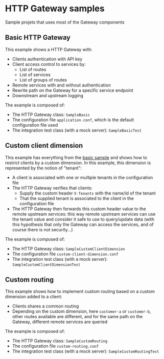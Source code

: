 HTTP Gateway samples
====================

Sample projets that uses most of the Gateway components

Basic HTTP Gateway
------------------
This example shows a HTTP Gateway with:
- Clients authentication with API key
- Client access control to services by:
  - List of routes
  - List of services
  - List of groups of routes
- Remote services with and without authentication
- Rewrite path on the Gateway for a specific service endpoint
- Downstream and upstream logging

The example is composed of:
- The HTTP Gateway class: `SampleBasic`
- The configuration file `application.conf`, which is the default configuration file used
- The integration test class (with a mock server): `SampleBasicTest`

Custom client dimension
-----------------------
This example has everything from the [basic sample](#basic-http-gateway) and shows how to restrict clients by a custom dimension.
In this example, this dimension is represented by the notion of "tenant":
- A client is associated with one or multiple tenants in the configuration file
- The HTTP Gateway verifies that clients:
  - Supply the custom header `X-Tenants` with the name/id of the tenant
  - That the supplied tenant is associated to the client in the configuration file
- The HTTP Gateway then forwards this custom header value to the remote upstream services: this way remote upstream services can use the tenant value and consider it safe to use to query/update data (with this hypothesis that only the Gateway can access the services, and of course there is not security...) 

The example is composed of:
- The HTTP Gateway class: `SampleCustomClientDimension`
- The configuration file `custom-client-dimension.conf`
- The integration test class (with a mock server): `SampleCustomClientDimensionTest`

Custom routing
--------------
This example shows how to implement custom routing based on a custom dimension added to a client:
- Clients shares a common routing
- Depending on the custom dimension, here `customer-a` or `customer-b`, other routes available are different, and for the same path on the Gateway, different remote services are queried

The example is composed of:
- The HTTP Gateway class: `SampleCustomRouting`
- The configuration file `custom-routing.conf`
- The integration test class (with a mock server): `SampleCustomRoutingTest`
